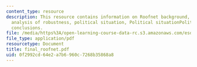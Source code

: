 ```yaml
---
content_type: resource
description: This resource contains information on Roofnet background, data resolution,
  analysis of robustness, political situation, Political situationPolitical situation,
  conclusions.
file: /media/https%3A/open-learning-course-data-rc.s3.amazonaws.com/esd-342-advanced-system-architecture-spring-2006/0f2992cd64e2a7b6960c7268b35868a8_final_roofnet.pdf
file_type: application/pdf
resourcetype: Document
title: final_roofnet.pdf
uid: 0f2992cd-64e2-a7b6-960c-7268b35868a8
---
```

